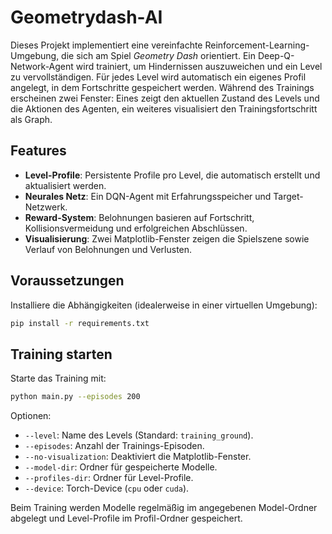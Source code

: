 # Geometrydash-AI

Dieses Projekt implementiert eine vereinfachte Reinforcement-Learning-Umgebung, die sich am Spiel *Geometry Dash* orientiert. Ein Deep-Q-Network-Agent wird trainiert, um Hindernissen auszuweichen und ein Level zu vervollständigen. Für jedes Level wird automatisch ein eigenes Profil angelegt, in dem Fortschritte gespeichert werden. Während des Trainings erscheinen zwei Fenster: Eines zeigt den aktuellen Zustand des Levels und die Aktionen des Agenten, ein weiteres visualisiert den Trainingsfortschritt als Graph.

## Features

- **Level-Profile**: Persistente Profile pro Level, die automatisch erstellt und aktualisiert werden.
- **Neurales Netz**: Ein DQN-Agent mit Erfahrungsspeicher und Target-Netzwerk.
- **Reward-System**: Belohnungen basieren auf Fortschritt, Kollisionsvermeidung und erfolgreichen Abschlüssen.
- **Visualisierung**: Zwei Matplotlib-Fenster zeigen die Spielszene sowie Verlauf von Belohnungen und Verlusten.

## Voraussetzungen

Installiere die Abhängigkeiten (idealerweise in einer virtuellen Umgebung):

```bash
pip install -r requirements.txt
```

## Training starten

Starte das Training mit:

```bash
python main.py --episodes 200
```

Optionen:

- `--level`: Name des Levels (Standard: `training_ground`).
- `--episodes`: Anzahl der Trainings-Episoden.
- `--no-visualization`: Deaktiviert die Matplotlib-Fenster.
- `--model-dir`: Ordner für gespeicherte Modelle.
- `--profiles-dir`: Ordner für Level-Profile.
- `--device`: Torch-Device (`cpu` oder `cuda`).

Beim Training werden Modelle regelmäßig im angegebenen Model-Ordner abgelegt und Level-Profile im Profil-Ordner gespeichert.
